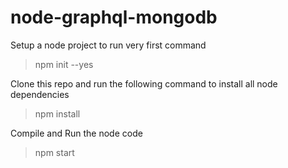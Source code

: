 # node-graphql-mongodb

Setup a node project to run very first command
> npm init --yes

Clone this repo and run the following command to install all node dependencies
> npm install

Compile and Run the node code
> npm start



